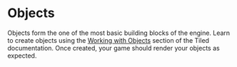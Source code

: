 # Objects

Objects form the one of the most basic building blocks of the engine. Learn to create 
objects using the [Working with Objects](https://doc.mapeditor.org/en/stable/manual/objects/)
section of the Tiled documentation. Once created, your game should render your objects as expected.
